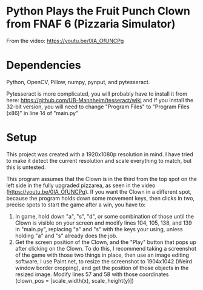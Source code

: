 # Python Plays the Fruit Punch Clown from FNAF 6 (Pizzaria Simulator)

From the video: https://youtu.be/0IA_OfUNCPg

# Dependencies

Python, OpenCV, Pillow, numpy, pynput, and pytesseract.

Pytesseract is more complicated, you will probably have to install it from here: https://github.com/UB-Mannheim/tesseract/wiki and if you install the 32-bit version, you will need to change "Program Files" to "Program Files (x86)" in line 14 of "main.py"

# Setup

This project was created with a 1920x1080p resolution in mind. I have tried to make it detect the current resolution and scale everything to match, but this is untested.

This program assumes that the Clown is in the third from the top spot on the left side in the fully upgraded pizzarea, as seen in the video (https://youtu.be/0IA_OfUNCPg). If you want the Clown in a different spot, because the program holds down some movement keys, then clicks in two, precise spots to start the game after a win, you have to:
1. In game, hold down "a", "s", "d", or some combination of those until the Clown is visible on your screen and modify lines 104, 105, 138, and 139 in "main.py", replacing "a" and "s" with the keys your using, unless holding "a" and "s" already does the job.
2. Get the screen position of the Clown, and the "Play" button that pops up after clicking on the Clown. To do this, I recommend taking a screenshot of the game with those two things in place, then use an image editing software, I use Paint.net, to resize the screenshot to 1904x1042 (Weird window border cropping), and get the position of those objects in the resized image. Modify lines 57 and 58 with those coordinates (clown_pos = [scale_width(x), scale_height(y)])
